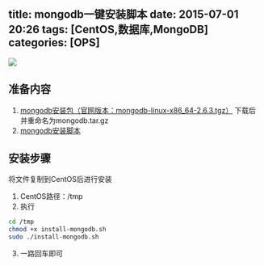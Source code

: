 ﻿title: mongodb一键安装脚本
date: 2015-07-01 20:26
tags: [CentOS,数据库,MongoDB] 
categories: [OPS] 
---
 
![](logo-mongodb.png)   
 
## 准备内容
1. [mongodb安装包（官网版本：mongodb-linux-x86_64-2.6.3.tgz）](http://fastdl.mongodb.org/linux/mongodb-linux-x86_64-2.6.3.tgz)
下载后并重命名为mongodb.tar.gz
2. [mongodb安装脚本](install-mongodb.sh)

## 安装步骤
将文件复制到CentOS后进行安装
1. CentOS路径：/tmp 
2. 执行
``` bash
cd /tmp
chmod +x install-mongodb.sh 
sudo ./install-mongodb.sh
```

3. 一路回车即可 